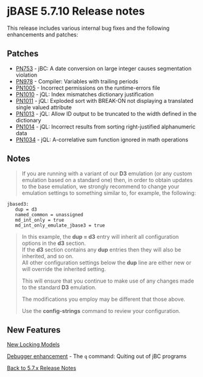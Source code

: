 # jBASE 5.7.10 Release notes

<PageHeader />

This release includes various internal bug fixes and the following enhancements and patches:

## Patches

- [PN753](./pn753/README.md) - jBC: A date conversion on large integer causes segmentation violation  
- [PN978](./pn978/README.md) - Compiler: Variables with trailing periods  
- [PN1005](./pn1005/README.md) - Incorrect permissions on the runtime-errors file  
- [PN1010](./pn1010/README.md) - jQL: Index mismatches dictionary justification  
- [PN1011](./pn1011/README.md) - jQL: Exploded sort with BREAK-ON not displaying a translated single valued attribute  
- [PN1013](./pn1013/README.md) - jQL: Allow ID output to be truncated to the width defined in the dictionary
- [PN1014](./pn1014/README.md) - jQL: Incorrect results from sorting right-justified alphanumeric data  
- [PN1034](./pn1034/README.md) - jQL: A-correlative sum function ignored in math operations  

## Notes

>If you are running with a variant of our **D3** emulation (or any custom emulation based on a standard one) then, in order to obtain updates to the base emulation, we strongly recommend to change your emulation settings to something similar to, for example, the following:

```
jbased3:
   dup = d3
   named_common = unassigned
   md_int_only = true
   md_int_only_emulate_jbase3 = true
```

>In this example, the **dup = d3** entry will inherit all configuration options in the **d3** section.  
>If the **d3** section contains any **dup** entries then they will also be inherited, and so on.  
>All other configuration settings below the **dup** line are either new or will override the inherited setting.  
>
>This will ensure that you continue to make use of any changes made to the standard **D3** emulation.  
>
>The modifications you employ may be different that those above.  
>
>Use the **config-strings** command to review your configuration.

## New Features

[New Locking Models](../../../../jbase/record-locking/locking-models/README.md)

[Debugger enhancement](../../../../jbase/debugger/jbc-debugger-commands/README.md) - The `q` command: Quiting out of jBC programs

[Back to 5.7.x Release Notes](./../README.md)
  
<PageFooter />
